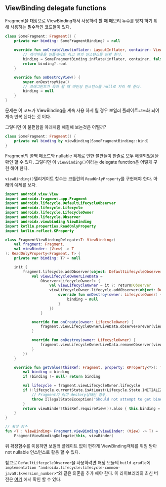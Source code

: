 ## ViewBinding delegate functions

Fragment을 대상으로 ViewBinding해서 사용하려 할 때 메모리 누수를 방지 하기 위해 사용하는 필수적인 코드들이 있다. 

```kotlin
class SomeFragment: Fragment() {
    private var binding: SomeFragmentBinding? = null
    
    override fun onCreateView(inflater: LayoutInflater, container: ViewGroup?, savedInstanceState: Bundle?): View? {
        // 레이아웃을 인플레이트 하고 뷰의 인스턴스를 반환 한다. 
        binding = SomeFragmentBinding.inflate(inflater, container, false)
        return binding?.root
    }

    override fun onDestroyView() {
        super.onDestroyView()
        // 프래그먼트가 파괴 될 때 바인딩 인스턴스를 null로 처리 해 준다. 
        binding = null
    }
}
```

문제는 이 코드가 ViewBinding을 계속 사용 하게 될 경우 보일러 플레이트코드화 되어 계속 반복 된다는 것 이다. 

그렇다면 이 불편함을 아래처럼 해결해 보는것은 어떨까? 

```kotlin
class SomeFragment: Fragment() {
    private val binding by viewBinding(SomeFragmentBinding::bind)
}
```

Fragment의 콜백 메소드와 nullable 객체로 인한 불편들이 한줄로 모두 해결되었음을 확인 할 수 있다. 그렇다면 이 `viewBinding()`이라는 delegate function은 어떻게 구현 해야 한다. 

`viewBinding()`델리게이트 함수는 코틀린의 `ReadOnlyProperty`를 구현해야 한다. 아래의 예제를 보자. 

```kotlin
import android.view.View
import androidx.fragment.app.Fragment
import androidx.lifecycle.DefaultLifecycleObserver
import androidx.lifecycle.Lifecycle
import androidx.lifecycle.LifecycleOwner
import androidx.lifecycle.Observer
import androidx.viewbinding.ViewBinding
import kotlin.properties.ReadOnlyProperty
import kotlin.reflect.KProperty

class FragmentViewBindingDelegate<T: ViewBinding>(
    val fragment: Fragment,
    val viewBinder: (View) -> T
): ReadOnlyProperty<Fragment, T> {
    private var binding: T? = null

    init {
        fragment.lifecycle.addObserver(object: DefaultLifecycleObserver {
            val viewLifecycleOwnerLiveData =
                Observer<LifecycleOwner?> {
                    val viewLifecycleOwner = it ?: return@Observer
                    viewLifecycleOwner.lifecycle.addObserver(object: DefaultLifecycleObserver {
                        override fun onDestroy(owner: LifecycleOwner) {
                            binding = null
                        }
                    })
                }

            override fun onCreate(owner: LifecycleOwner) {
                fragment.viewLifecycleOwnerLiveData.observeForever(viewLifecycleOwnerLiveData)
            }

            override fun onDestroy(owner: LifecycleOwner) {
                fragment.viewLifecycleOwnerLiveData.removeObserver(viewLifecycleOwnerLiveData)
            }
        })
    }

    override fun getValue(thisRef: Fragment, property: KProperty<*>): T {
        val binding = binding
        if (binding != null) return binding

        val lifecycle = fragment.viewLifecycleOwner.lifecycle
        if (!lifecycle.currentState.isAtLeast(Lifecycle.State.INITIALIZED)) {
            // Fragment가 이미 destory상태인 경우,
            throw IllegalStateException("Should not attempt to get bindings when Fragment views are destroyed.")
        }
        return viewBinder(thisRef.requireView()).also { this.binding = it }
    }
}

// 확장 함수
fun <T : ViewBinding> Fragment.viewBinding(viewBinder: (View) -> T) =
    FragmentViewBindingDelegate(this, viewBinder)
```

위 확장함수를 이용하면 보일러 플레이트 없이 편하게 ViewBinding객체를 위임 받아 not nullable 인스턴스로 활용 할 수 있다. 

참고로 `DefaultLifecycleObserver`을 사용하려면 해당 모듈의 `build.gradle`에 `implementation "androidx.lifecycle:lifecycle-common-java8:$<version_number>"`와 같은 의존을 추가 해야 한다. 이 라이브러리의 최신 버전은 [여기](https://mvnrepository.com/artifact/androidx.lifecycle/lifecycle-common-java8) 에서 확인 할 수 있다.
